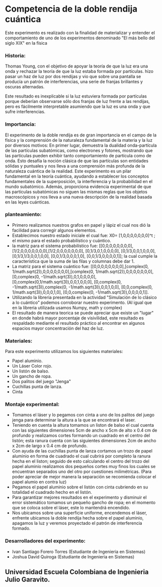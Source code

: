 # Competencia de la doble rendija cuántica
Este experimento es realizado con la finalidad de materializar y entender el comportamiento de uno de los experimentos denominado "El más bello del siglo XIX" en la física
### Historia:
Thomas Young, con el objetivo de apoyar la teoría de que la luz era una onda y rechazar la teoría de que la luz estaba formada por partículas.
hizo pasar un haz de luz por dos rendijas y vio que sobre una pantalla se producía un patrón de interferencias, una serie de franjas brillantes y oscuras alternadas.

Este resultado es inexplicable si la luz estuviera formada por partículas porque deberían observarse sólo dos franjas de luz frente a las rendijas, pero es fácilmente interpretable asumiendo que la luz es una onda y que sufre interferencias.


### Importancia:
El experimento de la doble rendija es de gran importancia en el campo de la física y la comprensión de la naturaleza fundamental de la materia y la luz por diversos motivos:
En primer lugar, demuestra la dualidad onda-partícula de las partículas subatómicas, como electrones y fotones, mostrando que las partículas pueden exhibir tanto comportamiento de partícula como de onda. Esto desafía la noción clásica de que las partículas son entidades sólidas y puntuales y nos lleva a una comprensión más profunda de la naturaleza cuántica de la realidad.
Este experimento es un pilar fundamental en la teoría cuántica, ayudando a establecer los conceptos fundamentales de la superposición, la interferencia y la probabilidad en el mundo subatómico. Además, proporciona evidencia experimental de que las partículas subatómicas no siguen las mismas reglas que los objetos macroscópicos y nos lleva a una nueva descripción de la realidad basada en las leyes cuánticas.

### planteamiento:
- Primero realizamos nuestros grafos en papel y lápiz el cual nos dió la facilidad para corregir algunos elementos.
- Establecimos nuestro estado iniciale el cual fue: X0= [1,0,0,0,0,0,0,0]^t ; el mismo para el estado probabilístico y cuántico.
- la matriz para el sistema probabilístico fue: [[0,0,0,0,0,0,0,0],[1/2,0,0,0,0,0,0,0],[1/2,0,0,0,0,0,0,0], [0,1/3,0,1,0,0,0,0], [0,1/3,0,0,1,0,0,0], [0,1/3,1/3,0,0,1,0,0], [0,0,1/3,0,0,0,1,0], [0,0,1/3,0,0,0,0,1]]; la cual cumple la caracteristica que la suma de las filas y columnas debe dar 1.
- La matriz para el sistema cuántico fue: [[0,0,0,0,0,0,0,0],[complex(0, 1/math.sqrt(2)),0,0,0,0,0,0,0],[complex(0, 1/math.sqrt(2)),0,0,0,0,0,0,0], [0,complex(0, -1/math.sqrt(3)),0,1,0,0,0,0], [0,complex(0,1/math.sqrt(3)),0,0,1,0,0,0], [0,complex(0, -1/math.sqrt(3)),complex(0, -1/math.sqrt(3)),0,0,1,0,0], [0,0,complex(0, 1/math.sqrt(3)),0,0,0,1,0], [0,0,complex(0, -1/math.sqrt(3)),0,0,0,0,1]].
- Utilizando la libreria presentada en la actividad "Simulación de lo clásico a lo cuántico" podemos corroborar nuestro experimento.
  (Al igual que en la libreria utilizada usamos Numpy, math y complex)
- El resultado de manera teorica se puede apreciar que existe un "lugar" en donde habrá mayor porcentaje de visivilidad, este resultado es respaldado mediante el resultado práctico al encontrar en algunos espacios mayor concentración del haz de luz.

### Materiales:
Para este experimento utilizamos los siguientes materiales:
- Papel aluminio.
- Un Láser Color rojo.
- Un listón de balso.
- Un gancho de ropa.
- Dos palitos del juego "Jenga"
- Cuchillas punta de lanza.
- Cinta

### Montaje experimental:
- Tomamos el láser y lo pegamos con cinta a uno de los palitos del juego jenga para determinar la altura a la que se encontrará el laser.
- Teniendo en cuenta la altura tomamos un liston de balso el cual cuenta con las siguientes dimensiones 5cm de ancho x 5cm de alto x 0.4 cm de profundo y realizamos cortes formando un cuadrado en el centro del listón; esta ranura cuenta con las siguientes dimensiones 2cm de ancho x 2cm de largo x 0.4 cm de profundo.
- Con ayuda de las cuchillas punta de lanza cortamos un trozo de papel aluminio en forma de cuadrado el cual cubrirá por completo la ranura hecha en el liston; seguido de esto calculando el centro del trozo del papel aluminio realizamos dos pequeños cortes muy finos los cuales se encuentran separados uno del otro por cuestiones milimétricas.
  (Para poder apreciar de mejor manera la separación se recomienda colocar el papel alumio en contra luz)
- Pegamos el papel aluminio sobre el listón con cinta cubriendo en su totalidad el cuadrado hecho en el listón.
- Para garantizar mejores resultados en el experimento y disminuir el error sistemático tomamos un pequeño gancho de ropa; en el momento que se coloca sobre el láser, este lo mantendrá encendido.
- Nos ubicamos sobre una superficie uniforme, encendemos el láser, enfrente ubicamos la doble rendija hecha sobre el papel aluminio, apagamos la luz y veremos proyectado el patrón de interferencia formado.

### Desarrolladores del experimento:
- Ivan Santiago Forero Torres (Estudiante de Ingenieria en Sistemas)
- Joshua David Quiroga (Estudiante de Ingenieria en Sistemas)

## Universidad Escuela Colombiana de Ingenieria Julio Garavito.
